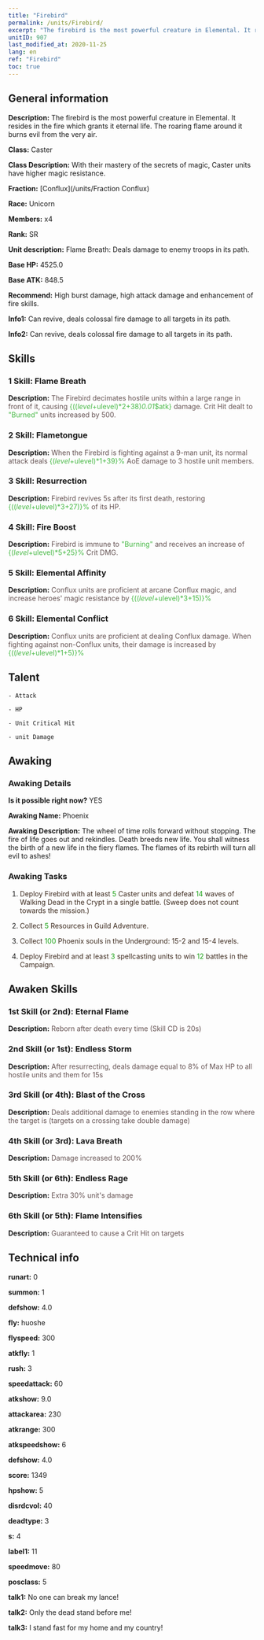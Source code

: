 ```yaml
---
title: "Firebird"
permalink: /units/Firebird/
excerpt: "The firebird is the most powerful creature in Elemental. It resides in the fire which grants it eternal life. The roaring flame around it burns evil from the very air."
unitID: 907
last_modified_at: 2020-11-25
lang: en
ref: "Firebird"
toc: true
---
```

## General information
 **Description:** The firebird is the most powerful creature in Elemental. It resides in the fire which grants it eternal life. The roaring flame around it burns evil from the very air.

 **Class:** Caster

 **Class Description:** With their mastery of the secrets of magic, Caster units have higher magic resistance.

 **Fraction:** [Conflux](/units/Fraction Conflux)

 **Race:** Unicorn

 **Members:** x4

 **Rank:** SR

 **Unit description:** Flame Breath: Deals damage to enemy troops in its path.

 **Base HP:** 4525.0

 **Base ATK:** 848.5

 **Recommend:** High burst damage, high attack damage and enhancement of fire skills.

 **Info1:** Can revive, deals colossal fire damage to all targets in its path.

 **Info2:** Can revive, deals colossal fire damage to all targets in its path.

## Skills
### 1 Skill: Flame Breath
 **Description:** <span style="color: #645252">The Firebird decimates hostile units within a large range in front of it, causing <span style="color: black"><span style="color: #48b946">{(($level+$ulevel)*2+38)*0.01*$atk}<span style="color: black"><span style="color: #645252"> damage. Crit Hit dealt to <span style="color: black"><span style="color: #48b946">\"Burned\"<span style="color: black"><span style="color: #645252"> units increased by 500.<span style="color: black">

### 2 Skill: Flametongue
 **Description:** <span style="color: #645252">When the Firebird is fighting against a 9-man unit, its normal attack deals <span style="color: black"><span style="color: #48b946">{($level+$ulevel)*1+39}%<span style="color: black"><span style="color: #645252"> AoE damage to 3 hostile unit members.<span style="color: black">

### 3 Skill: Resurrection
 **Description:** <span style="color: #645252">Firebird revives 5s after its first death, restoring <span style="color: black"><span style="color: #48b946">{(($level+$ulevel)*3+27)}%<span style="color: black"><span style="color: #645252"> of its HP.<span style="color: black">

### 4 Skill: Fire Boost
 **Description:** <span style="color: #645252">Firebird is immune to <span style="color: black"><span style="color: #48b946">\"Burning\"<span style="color: black"><span style="color: #645252"> and receives an increase of <span style="color: black"><span style="color: #48b946">{($level+$ulevel)*5+25}%<span style="color: black"><span style="color: #645252"> Crit DMG.<span style="color: black">

### 5 Skill: Elemental Affinity
 **Description:** <span style="color: #645252">Conflux units are proficient at arcane Conflux magic, and increase heroes' magic resistance by <span style="color: black"><span style="color: #48b946">{(($level+$ulevel)*3+15)}%<span style="color: black"><span style="color: #645252"><span style="color: black">

### 6 Skill: Elemental Conflict
 **Description:** <span style="color: #645252">Conflux units are proficient at dealing Conflux damage. When fighting against non-Conflux units, their damage is increased by <span style="color: black"><span style="color: #48b946">{(($level+$ulevel)*1+5)}%<span style="color: black"><span style="color: #645252"><span style="color: black">

## Talent

    - Attack

    - HP

    - Unit Critical Hit

    - unit Damage

## Awaking
### Awaking Details
 **Is it possible right now?** YES

 **Awaking Name:** Phoenix

 **Awaking Description:** The wheel of time rolls forward without stopping. The fire of life goes out and rekindles. Death breeds new life. You shall witness the birth of a new life in the fiery flames. The flames of its rebirth will turn all evil to ashes!

### Awaking Tasks
 1. <span style="color: #3c2a1e">Deploy Firebird with at least <span style="color: black"><span style="color: #1ca216">5<span style="color: black"><span style="color: #3c2a1e"> Caster units and defeat <span style="color: black"><span style="color: #1ca216">14<span style="color: black"><span style="color: #3c2a1e"> waves of Walking Dead in the Crypt in a single battle. (Sweep does not count towards the mission.)<span style="color: black">

 2. <span style="color: #3c2a1e">Collect <span style="color: black"><span style="color: #1ca216">5<span style="color: black"><span style="color: #3c2a1e"> Resources in Guild Adventure.<span style="color: black">

 3. <span style="color: #3c2a1e">Collect <span style="color: black"><span style="color: #1ca216">100<span style="color: black"><span style="color: #3c2a1e"> Phoenix souls in the Underground: 15-2 and 15-4 levels.<span style="color: black">

 4. <span style="color: #3c2a1e">Deploy Firebird and at least <span style="color: black"><span style="color: #1ca216">3<span style="color: black"><span style="color: #3c2a1e"> spellcasting units to win <span style="color: black"><span style="color: #1ca216">12<span style="color: black"><span style="color: #3c2a1e"> battles in the Campaign.<span style="color: black">

## Awaken Skills

### 1st Skill (or 2nd): Eternal Flame
 **Description:** <span style="color: #48b946"><Resurrection><span style="color: black"><span style="color: #645252">Reborn after death every time (Skill CD is 20s)<span style="color: black">

### 2nd Skill (or 1st): Endless Storm
 **Description:** <span style="color: #48b946"><Resurrection><span style="color: black"><span style="color: #645252">After resurrecting, deals damage equal to 8% of Max HP to all hostile units and <burns> them for 15s<span style="color: black">

### 3rd Skill (or 4th): Blast of the Cross
 **Description:** <span style="color: #48b946"><Flame Breath><span style="color: black"><span style="color: #645252">Deals additional damage to enemies standing in the row where the target is (targets on a crossing take double damage)<span style="color: black">

### 4th Skill (or 3rd): Lava Breath
 **Description:** <span style="color: #48b946"><Flame Breath><span style="color: black"><span style="color: #645252">Damage increased to 200%<span style="color: black">

### 5th Skill (or 6th): Endless Rage
 **Description:** <span style="color: #48b946"><Fire Boost><span style="color: black"><span style="color: #645252">Extra 30% unit's damage<span style="color: black">

### 6th Skill (or 5th): Flame Intensifies
 **Description:** <span style="color: #48b946"><Fire Boost><span style="color: black"><span style="color: #645252">Guaranteed to cause a Crit Hit on <burned> targets<span style="color: black">

## Technical info
 **runart:** 0

 **summon:** 1

 **defshow:** 4.0

 **fly:** huoshe

 **flyspeed:** 300

 **atkfly:** 1

 **rush:** 3

 **speedattack:** 60

 **atkshow:** 9.0

 **attackarea:** 230

 **atkrange:** 300

 **atkspeedshow:** 6

 **defshow:** 4.0

 **score:** 1349

 **hpshow:** 5

 **disrdcvol:** 40

 **deadtype:** 3

 **s:** 4

 **label1:** 11

 **speedmove:** 80

 **posclass:** 5

 **talk1:** No one can break my lance!

 **talk2:** Only the dead stand before me!

 **talk3:** I stand fast for my home and my country!

